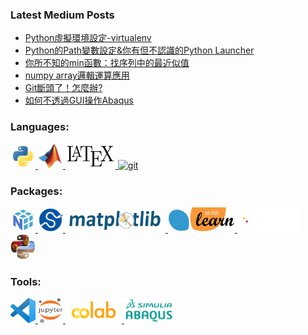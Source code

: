 

<!-- 
**WyattHo/WyattHo** is a ✨ _special_ ✨ repository because its `README.md` (this file) appears on your GitHub profile.

Here are some ideas to get you started:

- 🔭 I’m currently working on ...
- 🌱 I’m currently learning ...
- 👯 I’m looking to collaborate on ...
- 🤔 I’m looking for help with ...
- 💬 Ask me about ...
- 📫 How to reach me: ...
- 😄 Pronouns: ...
- ⚡ Fun fact: ...

 -->
 
 <h3 >Latest Medium Posts</h3>

<!-- BLOG-POST-LIST:START -->
- [Python虛擬環境設定-virtualenv](https://wyatthoho.medium.com/python-%E8%99%9B%E6%93%AC%E7%92%B0%E5%A2%83%E8%A8%AD%E5%AE%9A-virtualenv-9d269c605798?source=rss-1aa7afdfe5e------2)
- [Python的Path變數設定&amp;你有但不認識的Python Launcher](https://wyatthoho.medium.com/python%E7%9A%84path%E8%AE%8A%E6%95%B8%E8%A8%AD%E5%AE%9A%E5%8F%8A%E5%9F%B7%E8%A1%8C%E4%B8%8D%E5%90%8C%E7%89%88%E6%9C%ACpython%E7%9A%84%E6%96%B9%E6%B3%95-8633c4d77b3c?source=rss-1aa7afdfe5e------2)
- [你所不知的min函數：找序列中的最近似值](https://wyatthoho.medium.com/%E4%BD%A0%E6%89%80%E4%B8%8D%E7%9F%A5%E7%9A%84min%E5%87%BD%E6%95%B8-%E6%89%BE%E5%BA%8F%E5%88%97%E4%B8%AD%E7%9A%84%E6%9C%80%E8%BF%91%E4%BC%BC%E5%80%BC-ff89412c0d5e?source=rss-1aa7afdfe5e------2)
- [numpy array邏輯運算應用](https://wyatthoho.medium.com/numpy-array%E9%82%8F%E8%BC%AF%E9%81%8B%E7%AE%97%E6%87%89%E7%94%A8-a7ffb48da6c5?source=rss-1aa7afdfe5e------2)
- [Git斷頭了！怎麼辦?](https://wyatthoho.medium.com/git%E6%96%B7%E9%A0%AD%E4%BA%86-%E6%80%8E%E9%BA%BC%E8%BE%A6-d32b53e32ff?source=rss-1aa7afdfe5e------2)
- [如何不透過GUI操作Abaqus](https://wyatthoho.medium.com/%E5%A6%82%E4%BD%95%E4%B8%8D%E9%80%8F%E9%81%8Egui%E6%93%8D%E4%BD%9Cabaqus-f141e591fccb?source=rss-1aa7afdfe5e------2)
<!-- BLOG-POST-LIST:END -->



  <h3 >Languages:</h3>
    <p > 
    <a href="https://www.python.org" target="_blank"> 
      <img src="https://raw.githubusercontent.com/devicons/devicon/master/icons/python/python-original.svg" alt="python" width="40" height="40"/> </a>    
    <a href="https://www.mathworks.com/" target="_blank"> 
      <img src="img/matlabLogo.svg" alt="matlab" width="40" height="40"/> </a>    
    <a href="https://www.latex-project.org/" target="_blank"> 
      <img src="img/latex.png" alt="latex" width="80" height="40"/> </a>    
    <a href="https://git-scm.com/" target="_blank"> 
      <img src="https://www.vectorlogo.zone/logos/git-scm/git-scm-icon.svg" alt="git" width="40" height="40"/> </a> 


  <h3 >Packages:</h3>
    <p > 
    <a href="https://numpy.org/" target="_blank"> 
      <img src="img/numpy.svg" alt="numpy" width="40" height="40"/> </a>    
    <a href="https://scipy.org/" target="_blank"> 
      <img src="img/scipy.svg" alt="scipy" width="40" height="40"/> </a>    
    <a href="https://matplotlib.org/" target="_blank"> 
      <img src="img/matplot.svg" alt="matplot" width="160" height="40"/> </a>    
    <a href="https://scikit-learn.org/stable/" target="_blank"> 
      <img src="img/scikit.png" alt="scikit" width="107" height="40"/> </a>    
    <a href="https://pandas.pydata.org/" target="_blank"> 
      <img src="img/pandas.svg" alt="pandas" width="100" height="40"/> </a>    
    <a href="https://pypi.org/project/Pillow/" target="_blank"> 
      <img src="img/pillow.png" alt="pillow" width="40" height="40"/> </a>    



  <h3 >Tools:</h3>
    <p > 
    <a href="https://code.visualstudio.com/" target="_blank"> 
      <img src="img/VisualStudioCode.png" alt="vscode" width="40" height="40"/> </a>
    <a href="https://jupyter.org/" target="_blank"> 
      <img src="img/Jupyter.png" alt="Jupyter" width="40" height="40"/> </a>
    <a href="https://colab.research.google.com/" target="_blank"> 
      <img src="img/colab.png" alt="colab" width="90" height="40"/> </a>
    <a href="https://www.3ds.com/products-services/simulia/products/abaqus/" target="_blank"> 
      <img src="img/abaqus.png" alt="abaqus" width="80" height="40"/> </a>
  </p>





